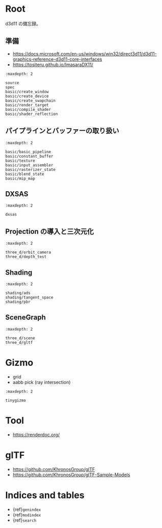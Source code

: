 # Root

d3d11 の備忘録。

## 準備

* <https://docs.microsoft.com/en-us/windows/win32/direct3d11/d3d11-graphics-reference-d3d11-core-interfaces>
* <https://tositeru.github.io/ImasaraDX11/>

```{toctree}
:maxdepth: 2

source
spec
basic/create_window
basic/create_device
basic/create_swapchain
basic/render_target
basic/compile_shader
basic/shader_reflection
```

## パイプラインとバッファーの取り扱い

```{toctree}
:maxdepth: 2

basic/basic_pipeline
basic/constant_buffer
basic/texture
basic/input_assembler
basic/rasterizer_state
basic/blend_state
basic/mip_map
```

## DXSAS

```{toctree}
:maxdepth: 2

dxsas
```

## Projection の導入と三次元化

```{toctree}
:maxdepth: 2

three_d/orbit_camera
three_d/depth_test
```

## Shading

```{toctree}
:maxdepth: 2

shading/ads
shading/tangent_space
shading/pbr
```

## SceneGraph

```{toctree}
:maxdepth: 2

three_d/scene
three_d/gltf
```

# Gizmo

* grid
* aabb pick (ray intersection)

```{toctree}
:maxdepth: 2

tinygizmo
```

# Tool

* <https://renderdoc.org/>

# glTF

* <https://github.com/KhronosGroup/glTF>
* <https://github.com/KhronosGroup/glTF-Sample-Models>

# Indices and tables

* {ref}`genindex`
* {ref}`modindex`
* {ref}`search`
